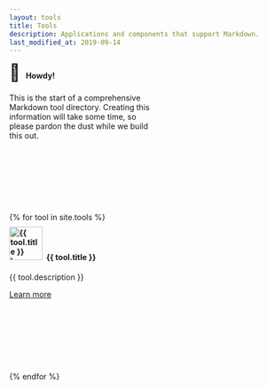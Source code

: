 ```yaml
---
layout: tools
title: Tools
description: Applications and components that support Markdown.
last_modified_at: 2019-09-14
---
```


<div class="row">
  <div class="col-sm-3" style="padding-top:20px">
    <div class="card" style="width: 16rem; height: 16rem;">
      <div class="card-body">
        <h4 class="card-title no-anchor" style="margin-top: -20px"><span class="emoji" style="font-size:30px">👋</span>&nbsp;&nbsp;&nbsp;Howdy!</h4>
        <p class="card-text">This is the start of a comprehensive Markdown tool directory. Creating this information will take some time, so please pardon the dust while we build this out.</p>
      </div>
    </div>
  </div>

  {% for tool in site.tools %}
  <div class="col-sm-3" style="padding-top:20px">
    <div class="card" style="width: 16rem; height: 16rem;">
      <div class="card-body">
        <h4 class="card-title no-anchor" style="margin-top: -20px"><a href="{{ tool.url }}"><img src="/assets/images/tool-icons/{{ tool.icon }}" alt="{{ tool.title }} logo" style="width:60px; margin-top:-5px"></a>&nbsp;&nbsp;{{ tool.title }}</h4>
        <p class="card-text">{{ tool.description }}</p>
        <a href="{{ tool.url }}" class="btn btn-outline-secondary btn-sm">Learn more</a>
      </div>
    </div>
  </div>
  {% endfor %}
</div>
